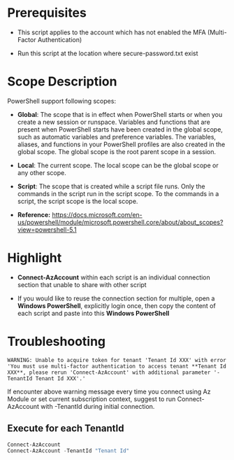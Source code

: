# Prerequisites

- This script applies to the account which has not enabled the MFA (Multi-Factor Authentication)

- Run this script at the location where secure-password.txt exist

# Scope Description

PowerShell support following scopes:

- **Global**: The scope that is in effect when PowerShell starts or when you create a new session or runspace. Variables and functions that are present when PowerShell starts have been created in the global scope, such as automatic variables and preference variables. The variables, aliases, and functions in your PowerShell profiles are also created in the global scope. The global scope is the root parent scope in a session.

- **Local**: The current scope. The local scope can be the global scope or any other scope.

- **Script**: The scope that is created while a script file runs. Only the commands in the script run in the script scope. To the commands in a script, the script scope is the local scope.

- **Reference:** https://docs.microsoft.com/en-us/powershell/module/microsoft.powershell.core/about/about_scopes?view=powershell-5.1

# Highlight

- **Connect-AzAccount** within each script is an individual connection section that unable to share with other script

- If you would like to reuse the connection section for multiple, open a **Windows PowerShell**, explicitly login once, then copy the content of each script and paste into this **Windows PowerShell**

# Troubleshooting

```
WARNING: Unable to acquire token for tenant 'Tenant Id XXX' with error 'You must use multi-factor authentication to access tenant **Tenant Id XXX**, please rerun 'Connect-AzAccount' with additional parameter '-TenantId Tenant Id XXX'.'
```

If encounter above warning message every time you connect using Az Module or set current subscription context, suggest to run Connect-AzAccount with -TenantId during initial connection. 

## Execute for each TenantId

```PowerShell
Connect-AzAccount
Connect-AzAccount -TenantId "Tenant Id"
```


